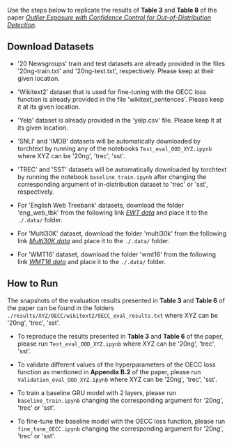 Use the steps below to replicate the results of <b>Table 3</b> and <b>Table 8</b> of the paper [_Outlier Exposure with Confidence Control for Out-of-Distribution Detection_](https://arxiv.org/abs/1906.03509).

## Download Datasets
* '20 Newsgroups' train and test datasets are already provided in the files '20ng-train.txt' and '20ng-test.txt', respectively. Please keep at their given location. 

* 'Wikitext2' dataset that is used for fine-tuning with the OECC loss function is already provided in the file 'wikitext_sentences'. Please keep it at its given location.

* 'Yelp' dataset is already provided in the 'yelp.csv' file. Please keep it at its given location.

* 'SNLI' and 'IMDB' datasets will be automatically downloaded by torchtext by running any of the notebooks `Test_eval_OOD_XYZ.ipynb` where XYZ can be '20ng', 'trec', 'sst'.

* 'TREC' and 'SST' datasets will be automatically downloaded by torchtext by running the notebook `baseline_train.ipynb` after changing the corresponding argument of in-distribution dataset to 'trec' or 'sst', respectively.

* For 'English Web Treebank' datasets, download the folder 'eng_web_tbk' from the following link [_EWT data_](https://www.dropbox.com/sh/gnzxsq5m39qknkb/AAAa6rWqaJIDM_pnjYKN0yD2a?dl=0) and place it to the `./.data/` folder.

* For 'Multi30K' dataset, download the folder 'multi30k' from the following link [_Multi30K data_](https://www.dropbox.com/sh/gnzxsq5m39qknkb/AAAa6rWqaJIDM_pnjYKN0yD2a?dl=0) and place it to the `./.data/` folder.

* For 'WMT16' dataset, download the folder 'wmt16' from the following link [_WMT16 data_](https://www.dropbox.com/sh/gnzxsq5m39qknkb/AAAa6rWqaJIDM_pnjYKN0yD2a?dl=0) and place it to the `./.data/` folder.


## How to Run
The snapshots of the evaluation results presented in <b>Table 3</b> and <b>Table 6</b> of the paper can be found in the folders `./results/XYZ/OECC/wikitext2/OECC_eval_results.txt` where XYZ can be '20ng', 'trec', 'sst'. 

* To reproduce the results presented in <b>Table 3</b> and <b>Table 6</b> of the paper, please run `Test_eval_OOD_XYZ.ipynb` where XYZ can be '20ng', 'trec', 'sst'. 

* To validate different values of the hyperparameters of the OECC loss function as mentioned in <b>Appendix B.2</b> of the paper, please run `Validation_eval_OOD_XYZ.ipynb` where XYZ can be '20ng', 'trec', 'sst'. 

* To train a baseline GRU model with 2 layers, please run `baseline_train.ipynb` changing the corresponding argument for '20ng', 'trec' or 'sst'.

* To fine-tune the baseline model with the OECC loss function, please run `fine_tune_OECC.ipynb` changing the corresponding argument for '20ng', 'trec' or 'sst'.
